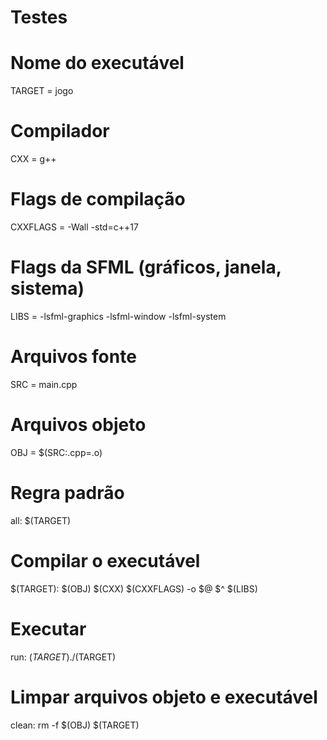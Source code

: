 # Testes

# Nome do executável
TARGET = jogo

# Compilador
CXX = g++

# Flags de compilação
CXXFLAGS = -Wall -std=c++17

# Flags da SFML (gráficos, janela, sistema)
LIBS = -lsfml-graphics -lsfml-window -lsfml-system

# Arquivos fonte
SRC = main.cpp

# Arquivos objeto
OBJ = $(SRC:.cpp=.o)

# Regra padrão
all: $(TARGET)

# Compilar o executável
$(TARGET): $(OBJ)
	$(CXX) $(CXXFLAGS) -o $@ $^ $(LIBS)

# Executar
run: $(TARGET)
	./$(TARGET)

# Limpar arquivos objeto e executável
clean:
	rm -f $(OBJ) $(TARGET)
